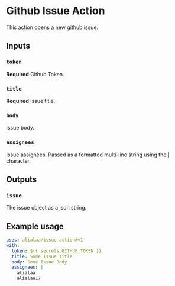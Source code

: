 # Github Issue Action

This action opens a new github issue.

## Inputs

### `token`

**Required** Github Token.

### `title`

**Required** Issue title.

### `body`

Issue body.

### `assignees`

Issue assignees. Passed as a formatted multi-line string using the | character.

## Outputs

### `issue`

The issue object as a json string.

## Example usage

```yaml
uses: alialaa/issue-action@v1
with:
  token: ${{ secrets.GITHUB_TOKEN }}
  title: Some Issue Title
  body: Some Issue Body
  assignees: |
    alialaa
    alialaa17
```
